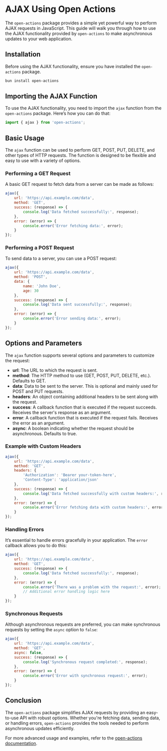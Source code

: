 # AJAX Using Open Actions

The `open-actions` package provides a simple yet powerful way to perform AJAX requests in JavaScript. This guide will walk you through how to use the AJAX functionality provided by `open-actions` to make asynchronous updates to your web application.

## Installation

Before using the AJAX functionality, ensure you have installed the `open-actions` package.

```bash
bun install open-actions
```

## Importing the AJAX Function

To use the AJAX functionality, you need to import the `ajax` function from the `open-actions` package. Here’s how you can do that:

```javascript
import { ajax } from 'open-actions';
```

## Basic Usage

The `ajax` function can be used to perform GET, POST, PUT, DELETE, and other types of HTTP requests. The function is designed to be flexible and easy to use with a variety of options.

### Performing a GET Request

A basic GET request to fetch data from a server can be made as follows:

```javascript
ajax({
    url: 'https://api.example.com/data',
    method: 'GET',
    success: (response) => {
        console.log('Data fetched successfully:', response);
    },
    error: (error) => {
        console.error('Error fetching data:', error);
    }
});
```

### Performing a POST Request

To send data to a server, you can use a POST request:

```javascript
ajax({
    url: 'https://api.example.com/data',
    method: 'POST',
    data: {
        name: 'John Doe',
        age: 30
    },
    success: (response) => {
        console.log('Data sent successfully:', response);
    },
    error: (error) => {
        console.error('Error sending data:', error);
    }
});
```

## Options and Parameters

The `ajax` function supports several options and parameters to customize the request:

- **url**: The URL to which the request is sent.
- **method**: The HTTP method to use (GET, POST, PUT, DELETE, etc.). Defaults to GET.
- **data**: Data to be sent to the server. This is optional and mainly used for POST and PUT requests.
- **headers**: An object containing additional headers to be sent along with the request.
- **success**: A callback function that is executed if the request succeeds. Receives the server's response as an argument.
- **error**: A callback function that is executed if the request fails. Receives the error as an argument.
- **async**: A boolean indicating whether the request should be asynchronous. Defaults to true.

### Example with Custom Headers

```javascript
ajax({
    url: 'https://api.example.com/data',
    method: 'GET',
    headers: {
        'Authorization': 'Bearer your-token-here',
        'Content-Type': 'application/json'
    },
    success: (response) => {
        console.log('Data fetched successfully with custom headers:', response);
    },
    error: (error) => {
        console.error('Error fetching data with custom headers:', error);
    }
});
```

### Handling Errors

It’s essential to handle errors gracefully in your application. The `error` callback allows you to do this:

```javascript
ajax({
    url: 'https://api.example.com/data',
    method: 'GET',
    success: (response) => {
        console.log('Data fetched successfully:', response);
    },
    error: (error) => {
        console.error('There was a problem with the request:', error);
        // Additional error handling logic here
    }
});
```

### Synchronous Requests

Although asynchronous requests are preferred, you can make synchronous requests by setting the `async` option to `false`:

```javascript
ajax({
    url: 'https://api.example.com/data',
    method: 'GET',
    async: false,
    success: (response) => {
        console.log('Synchronous request completed:', response);
    },
    error: (error) => {
        console.error('Error with synchronous request:', error);
    }
});
```

## Conclusion

The `open-actions` package simplifies AJAX requests by providing an easy-to-use API with robust options. Whether you're fetching data, sending data, or handling errors, `open-actions` provides the tools needed to perform asynchronous updates efficiently.

For more advanced usage and examples, refer to the [open-actions documentation](https://github.com/muhammad-fiaz/open-actions).

